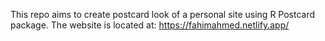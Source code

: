 This repo aims to create postcard look of a personal site using R Postcard package.  The website is located at: https://fahimahmed.netlify.app/
